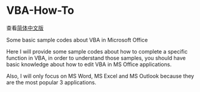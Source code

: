 # VBA-How-To

查看[简体中文版](README-ZH.md)

Some basic sample codes about VBA in Microsoft Office

Here I will provide some sample codes about how to complete a specific function in VBA, in order to understand those samples, you should have basic knowledge about how to edit VBA in MS Office applications.

Also, I will only focus on MS Word, MS Excel and MS Outlook because they are the most popular 3 applications.

